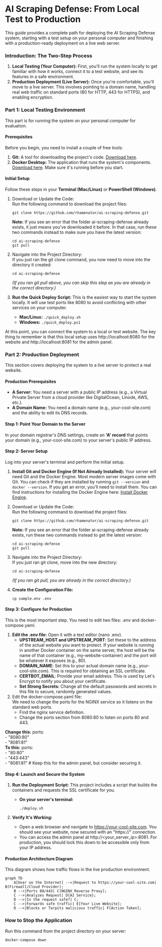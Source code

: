 # **AI Scraping Defense: From Local Test to Production**

This guide provides a complete path for deploying the AI Scraping Defense system, starting with a test setup on your personal computer and finishing with a production-ready deployment on a live web server.

### **Introduction: The Two-Step Process**

1. **Local Testing (Your Computer):** First, you'll run the system locally to get familiar with how it works, connect it to a test website, and see its features in a safe environment.  
2. **Production Deployment (Live Server):** Once you're comfortable, you'll move to a live server. This involves pointing to a domain name, handling real web traffic on standard ports (80 for HTTP, 443 for HTTPS), and enabling encryption.

### **Part 1: Local Testing Environment**

This part is for running the system on your personal computer for evaluation.

#### **Prerequisites**

Before you begin, you need to install a couple of free tools:

1. **Git:** A tool for downloading the project's code. [Download here](https://git-scm.com/downloads).  
2. **Docker Desktop:** The application that runs the system's components. [Download here](https://www.docker.com/products/docker-desktop/). Make sure it's running before you start.

#### **Initial Setup**

Follow these steps in your **Terminal (Mac/Linux)** or **PowerShell (Windows)**.

1. Download or Update the Code:  
   Run the following command to download the project files:  
   ```
   git clone https://github.com/rhamenator/ai-scraping-defense.git
   ```

   **Note:** If you see an error that the folder ai-scraping-defense already exists, it just means you've downloaded it before. In that case, run these two commands instead to make sure you have the latest version:  
   ```
   cd ai-scraping-defense  
   git pull
   ```

2. Navigate into the Project Directory:  
   If you just ran the git clone command, you now need to move into the directory it created:  
   ```
   cd ai-scraping-defense
   ```

   *(If you ran git pull above, you can skip this step as you are already in the correct directory.)*  
3. **Run the Quick Deploy Script:** This is the easiest way to start the system locally. It will use test ports like 8080 to avoid conflicting with other services on your computer.  
   * **Mac/Linux:** ```./quick_deploy.sh```
   * **Windows:** ```./quick_deploy.ps1```

At this point, you can connect the system to a local or test website. The key thing to remember is that this local setup uses http://localhost:8080 for the website and http://localhost:8081 for the admin panel.

### **Part 2: Production Deployment**

This section covers deploying the system to a live server to protect a real website.

#### **Production Prerequisites**

* **A Server:** You need a server with a public IP address (e.g., a Virtual Private Server from a cloud provider like DigitalOcean, Linode, AWS, etc.).  
* **A Domain Name:** You need a domain name (e.g., your-cool-site.com) and the ability to edit its DNS records.

#### **Step 1: Point Your Domain to the Server**

In your domain registrar's DNS settings, create an **'A' record** that points your domain (e.g., your-cool-site.com) to your server's public IP address.

#### **Step 2: Server Setup**

Log into your server's terminal and perform the initial setup.

1. **Install Git and Docker Engine (If Not Already Installed):** Your server will need Git and the Docker Engine. Most modern server images come with Git. You can check if they are installed by running ```git --version``` and ```docker --version```. If you get an error, you'll need to install them. You can find instructions for installing the Docker Engine here: [Install Docker Engine](https://docs.docker.com/engine/install/).  
2. Download or Update the Code:  
   Run the following command to download the project files:  
   
   ```
   git clone https://github.com/rhamenator/ai-scraping-defense.git
   ```

   **Note:** If you see an error that the folder ai-scraping-defense already exists, run these two commands instead to get the latest version:  
   
   ```
   cd ai-scraping-defense
   git pull
   ```

3. Navigate into the Project Directory:  
   If you just ran git clone, move into the new directory:  
   
   ```
   cd ai-scraping-defense
   ```

   *(If you ran git pull, you are already in the correct directory.)*  
4. **Create the Configuration File:**  
   
   ```
   cp sample.env .env
   ```

#### **Step 3: Configure for Production**

This is the most important step. You need to edit two files: .env and docker-compose.yaml.

1. **Edit the .env file:** Open it with a text editor (nano .env).  
   * **UPSTREAM_HOST and UPSTREAM_PORT**: Set these to the address of the actual website you want to protect. If your website is running in another Docker container on the same server, the host will be the name of that container (e.g., my-website-container) and the port will be whatever it exposes (e.g., 80).  
   * **DOMAIN_NAME**: Set this to your actual domain name (e.g., your-cool-site.com). This is required for obtaining an SSL certificate.  
   * **CERTBOT_EMAIL**: Provide your email address. This is used by Let's Encrypt to notify you about your certificate.  
   * **Set Strong Secrets:** Change all the default passwords and secrets in this file to secure, randomly generated values.  
2. Edit the docker-compose.yaml file:  
   We need to change the ports for the NGINX service so it listens on the standard web ports.  
   * Find the nginx service definition.  
   * Change the ports section from 8080:80 to listen on ports 80 and 443.

**Change this:**  ports:  
    - "8080:80"  
    - "8081:81"  
**To this:**  ports:  
    - "80:80"  
    - "443:443"  
    - "8081:81" # Keep this for the admin panel, but consider securing it.

#### **Step 4: Launch and Secure the System**

1. **Run the Deployment Script:** This project includes a script that builds the containers and requests the SSL certificate for you.  
   * **On your server's terminal:**  
     
     ```
     ./deploy.sh
     ```

2. **Verify It's Working:**  
   * Open a web browser and navigate to https://your-cool-site.com. You should see your website, now secured with an "https://" connection.  
   * You can access the admin panel at http://<your_server_ip>:8081. For production, you should lock this down to be accessible only from your IP address.

#### **Production Architecture Diagram**

This diagram shows how traffic flows in the live production environment.

``` mermaid
graph TD  
    A[User on the Internet] -->|Request to https://your-cool-site.com| B(Firewall/Cloud Provider);  
    B -->|Ports 80/443| C[NGINX Reverse Proxy];  
    C -->|Analyzes Request| D{AI Service};  
    D -->|Is the request safe?| C;  
    C -->|Forwards safe traffic| E[Your Live Website];  
    D -->|Blocks or Tarpits malicious traffic| F[Action Taken];
```

### **How to Stop the Application**

Run this command from the project directory on your server:

```
docker-compose down  
```
